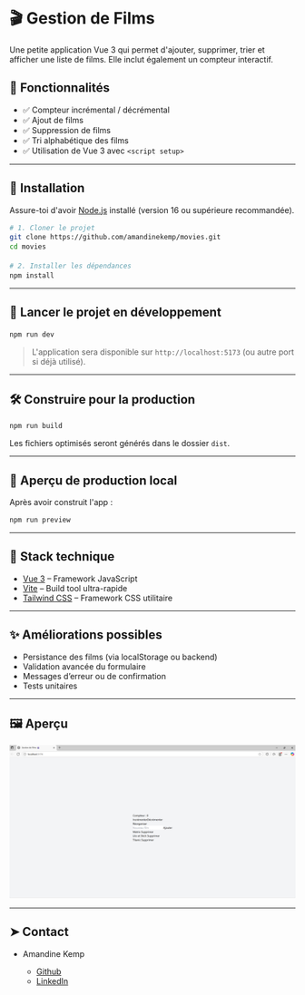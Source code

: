 # 🎬 Gestion de Films

Une petite application Vue 3 qui permet d'ajouter, supprimer, trier et afficher une liste de films. Elle inclut également un compteur interactif.

## 🚀 Fonctionnalités

- ✅ Compteur incrémental / décrémental
- ✅ Ajout de films
- ✅ Suppression de films
- ✅ Tri alphabétique des films
- ✅ Utilisation de Vue 3 avec `<script setup>`

---

## 🔧 Installation

Assure-toi d'avoir [Node.js](https://nodejs.org/) installé (version 16 ou supérieure recommandée).

```bash
# 1. Cloner le projet
git clone https://github.com/amandinekemp/movies.git
cd movies

# 2. Installer les dépendances
npm install
````

---

## 🧪 Lancer le projet en développement

```bash
npm run dev
```

> L'application sera disponible sur `http://localhost:5173` (ou autre port si déjà utilisé).

---

## 🛠️ Construire pour la production

```bash
npm run build
```

Les fichiers optimisés seront générés dans le dossier `dist`.

---

## 👀 Aperçu de production local

Après avoir construit l'app :

```bash
npm run preview
```

---

## 🧰 Stack technique

* [Vue 3](https://vuejs.org/) – Framework JavaScript
* [Vite](https://vitejs.dev/) – Build tool ultra-rapide
* [Tailwind CSS](https://tailwindcss.com/) – Framework CSS utilitaire

---

## ✨ Améliorations possibles

* Persistance des films (via localStorage ou backend)
* Validation avancée du formulaire
* Messages d’erreur ou de confirmation
* Tests unitaires

---

## 🖼️ Aperçu

![Aperçu de l'application](src\main\ressources/movies_app.png)

---

## ➤ Contact

* Amandine Kemp

    - [Github](https://github.com/amandinekemp)
    - [LinkedIn](https://www.linkedin.com/in/amandinekemp/)
